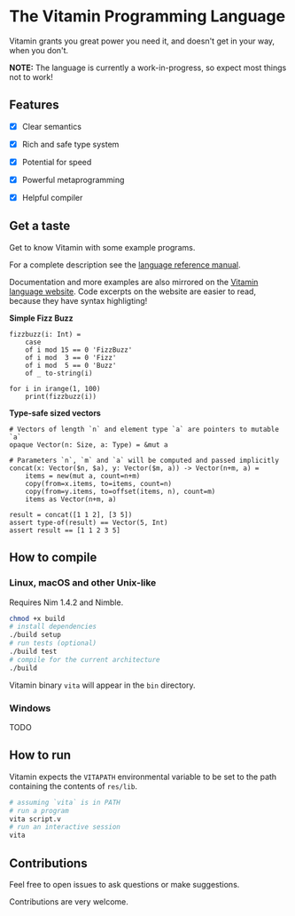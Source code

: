 The Vitamin Programming Language
================================

Vitamin grants you great power you need it, and doesn't get in your way, when you don't.

**NOTE:** The language is currently a work-in-progress, so expect most things not to work!

## Features

- [x] Clear semantics
- [x] Rich and safe type system
- [x] Potential for speed
- [x] Powerful metaprogramming
- [x] Helpful compiler


## Get a taste

Get to know Vitamin with some example programs.

For a complete description see the [language reference manual](docs/manual.md).

Documentation and more examples are also mirrored on the [Vitamin language website](https://maxadamski.com/vitamin). Code excerpts on the website are easier to read, because they have syntax highligting!

**Simple Fizz Buzz**

```vitamin
fizzbuzz(i: Int) =
	case
	of i mod 15 == 0 'FizzBuzz'
	of i mod  3 == 0 'Fizz'
	of i mod  5 == 0 'Buzz'
	of _ to-string(i)

for i in irange(1, 100)
	print(fizzbuzz(i))
```


**Type-safe sized vectors**

```vitamin
# Vectors of length `n` and element type `a` are pointers to mutable `a` 
opaque Vector(n: Size, a: Type) = &mut a

# Parameters `n`, `m` and `a` will be computed and passed implicitly
concat(x: Vector($n, $a), y: Vector($m, a)) -> Vector(n+m, a) =
	items = new(mut a, count=n+m)
	copy(from=x.items, to=items, count=n)
	copy(from=y.items, to=offset(items, n), count=m)
	items as Vector(n+m, a)

result = concat([1 1 2], [3 5])
assert type-of(result) == Vector(5, Int)
assert result == [1 1 2 3 5]
```

## How to compile

### Linux, macOS and other Unix-like

Requires Nim 1.4.2 and Nimble.

```sh
chmod +x build
# install dependencies
./build setup
# run tests (optional)
./build test
# compile for the current architecture
./build
```

Vitamin binary `vita` will appear in the `bin` directory.

### Windows

TODO


## How to run

Vitamin expects the `VITAPATH` environmental variable to be set to the path containing the contents of `res/lib`.

```sh
# assuming `vita` is in PATH
# run a program
vita script.v
# run an interactive session
vita
```


## Contributions

Feel free to open issues to ask questions or make suggestions.

Contributions are very welcome.

